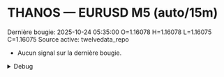 # THANOS — EURUSD M5 (auto/15m)
Dernière bougie: 2025-10-24 05:35:00  O=1.16078  H=1.16078  L=1.16075  C=1.16075
Source active: twelvedata_repo

- Aucun signal sur la dernière bougie.

<details><summary>Debug</summary>

- TD_API_KEY manquant.

</details>
